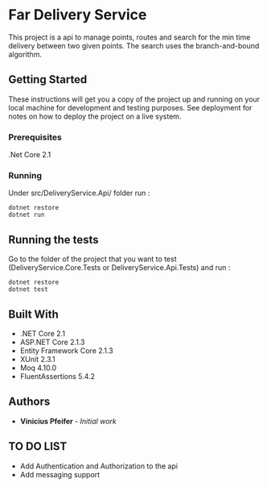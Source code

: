 # Far Delivery Service

This project is a api to manage points, routes and search for the min time delivery between two given points. The search uses the branch-and-bound algorithm.

## Getting Started

These instructions will get you a copy of the project up and running on your local machine for development and testing purposes. See deployment for notes on how to deploy the project on a live system.

### Prerequisites

.Net Core 2.1

### Running

Under src/DeliveryService.Api/ folder run :

```
dotnet restore
dotnet run
```

## Running the tests

Go to the folder of the project that you want to test (DeliveryService.Core.Tests or DeliveryService.Api.Tests) and run :

```
dotnet restore
dotnet test
```

## Built With

* .NET Core 2.1
* ASP.NET Core 2.1.3
* Entity Framework Core 2.1.3
* XUnit 2.3.1
* Moq 4.10.0
* FluentAssertions 5.4.2

## Authors

* **Vinicius Pfeifer** - *Initial work*

## TO DO LIST

* Add Authentication and Authorization to the api
* Add messaging support


